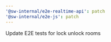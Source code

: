 ```yaml
---
'@sw-internal/e2e-realtime-api': patch
'@sw-internal/e2e-js': patch
---
```


Update E2E tests for lock unlock rooms
